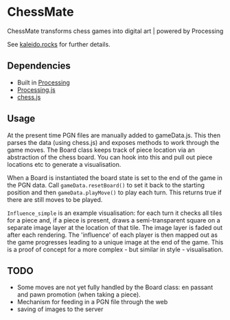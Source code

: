 # ChessMate
ChessMate transforms chess games into digital art | powered by Processing

See  [kaleido.rocks](http://www.kaleido.rocks/ChessMate/) for further details.


## Dependencies

* Built in [Processing](https://processing.org/)
*  [Processing.js](http://processingjs.org/)
* [chess.js](https://github.com/jhlywa/chess.js/blob/master/README.md)


## Usage
At the present time PGN files are manually added to gameData.js.  This then parses the data (using chess.js) and exposes methods to work through the game moves.  The Board class keeps track of piece location via an abstraction of the chess board.  You can hook into this and pull out piece locations etc to generate a visualisation.

When a Board is instantiated the board state is set to the end of the game in the PGN data. Call `gameData.resetBoard()` to set it back to the starting position and then `gameData.playMove()` to play each turn.  This returns true if there are still moves to be played.

`Influence_simple` is an example visualisation: for each turn it checks all tiles for a piece and, if a piece is present, draws a semi-transparent square on a separate image layer at the location of that tile.  The image layer is faded out after each rendering.  The 'influence' of each player is then mapped out as the game progresses leading to a unique image at the end of the game.  This is a proof of concept for a more complex - but similar in style - visualisation.

## TODO
* Some moves are not yet fully handled by the Board class: en passant and pawn promotion (when taking a piece).
* Mechanism for feeding in a PGN file through the web
* saving of images to the server
